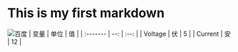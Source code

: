 # This is my first markdown
![百度](https://t7.baidu.com/it/u=825057118,3516313570&fm=193&f=GIF)
| 变量     | 单位 | 值   |
| :------- | --: | :--: |
| Voltage  | 伏  |  5   |
| Current  | 安  |  12  |

